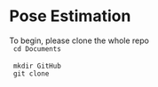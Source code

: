 # Pose Estimation

To begin, please clone the whole repo
<br> <code> cd Documents </code>
<br> <code> mkdir GitHub </code>
<br> <code> git clone </code>
